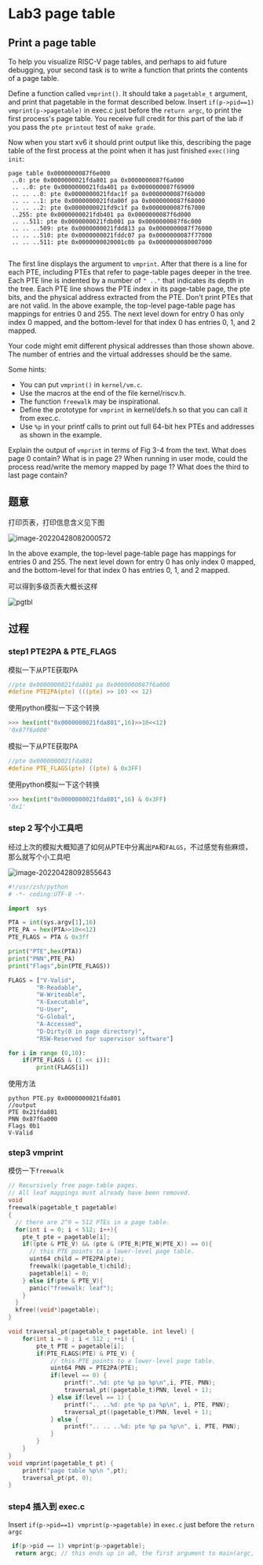 <h1>Lab3 page table</h1>

<h2>Print a page table</h2>

To help you visualize RISC-V page tables, and perhaps to aid future debugging, your second task is to write a function that prints the contents of a page table.

Define a function called `vmprint()`. It should take a `pagetable_t` argument, and print that pagetable in the format described below. Insert `if(p->pid==1) vmprint(p->pagetable)` in exec.c just before the `return argc`, to print the first process's page table. You receive full credit for this part of the lab if you pass the `pte printout` test of `make grade`.

Now when you start xv6 it should print output like this, describing the page table of the first process at the point when it has just finished `exec()`ing `init`:

```
page table 0x0000000087f6e000
 ..0: pte 0x0000000021fda801 pa 0x0000000087f6a000
 .. ..0: pte 0x0000000021fda401 pa 0x0000000087f69000
 .. .. ..0: pte 0x0000000021fdac1f pa 0x0000000087f6b000
 .. .. ..1: pte 0x0000000021fda00f pa 0x0000000087f68000
 .. .. ..2: pte 0x0000000021fd9c1f pa 0x0000000087f67000
 ..255: pte 0x0000000021fdb401 pa 0x0000000087f6d000
 .. ..511: pte 0x0000000021fdb001 pa 0x0000000087f6c000
 .. .. ..509: pte 0x0000000021fdd813 pa 0x0000000087f76000
 .. .. ..510: pte 0x0000000021fddc07 pa 0x0000000087f77000
 .. .. ..511: pte 0x0000000020001c0b pa 0x0000000080007000
  
```

The first line displays the argument to `vmprint`. After that there is a line for each PTE, including PTEs that refer to page-table pages deeper in the tree. Each PTE line is indented by a number of `" .."` that indicates its depth in the tree. Each PTE line shows the PTE index in its page-table page, the pte bits, and the physical address extracted from the PTE. Don't print PTEs that are not valid. In the above example, the top-level page-table page has mappings for entries 0 and 255. The next level down for entry 0 has only index 0 mapped, and the bottom-level for that index 0 has entries 0, 1, and 2 mapped.

Your code might emit different physical addresses than those shown above. The number of entries and the virtual addresses should be the same.

Some hints:

- You can put `vmprint()` in `kernel/vm.c`.
- Use the macros at the end of the file kernel/riscv.h.
- The function `freewalk` may be inspirational.
- Define the prototype for `vmprint` in kernel/defs.h so that you can call it from exec.c.
- Use `%p` in your printf calls to print out full 64-bit hex PTEs and addresses as shown in the example.

Explain the output of `vmprint` in terms of Fig 3-4 from the text. What does page 0 contain? What is in page 2? When running in user mode, could the process read/write the memory mapped by page 1? What does the third to last page contain?



## 题意

打印页表，打印信息含义见下图

![image-20220428082000572](https://s2.loli.net/2022/04/28/DLV6fmHGQdZ1y4W.png)

In the above example, the top-level page-table page has mappings for entries 0 and 255. The next level down for entry 0 has only index 0 mapped, and the bottom-level for that index 0 has entries 0, 1, and 2 mapped.

可以得到多级页表大概长这样

![pgtbl](https://s2.loli.net/2022/04/28/ekYTsHq2cn8NIOp.png)



## 过程

### step1 PTE2PA & PTE_FLAGS

模拟一下从PTE获取PA

```C
//pte 0x0000000021fda801 pa 0x0000000087f6a000
#define PTE2PA(pte) (((pte) >> 10) << 12)
```

使用python模拟一下这个转换

```python
>>> hex(int("0x0000000021fda801",16)>>10<<12)
'0x87f6a000'
```

模拟一下从PTE获取PA

```c
//pte 0x0000000021fda801
#define PTE_FLAGS(pte) ((pte) & 0x3FF)
```

使用python模拟一下这个转换

```python
>>> hex(int("0x0000000021fda801",16) & 0x3FF)
'0x1'
```



### step 2 写个小工具吧

经过上次的模拟大概知道了如何从PTE中分离出`PA`和`FALGS`，不过感觉有些麻烦，那么就写个小工具吧

![image-20220428092855643](https://s2.loli.net/2022/04/28/h1qGeWPCU6ZMF5y.png)

```python
#!/usr/zsh/python
# -*- coding:UTF-8 -*-

import  sys

PTA = int(sys.argv[1],16)
PTE_PA = hex(PTA>>10<<12)
PTE_FLAGS = PTA & 0x3ff

print("PTE",hex(PTA))
print("PNN",PTE_PA)
print("Flags",bin(PTE_FLAGS))

FLAGS = ["V-Valid",
        "R-Readable",
        "W-Writeable",
        "X-Executable",
        "U-User",
        "G-Global",
        "A-Accessed",
        "D-Dirty(0 in page directory)",
        "RSW-Reserved for supervisor software"]

for i in range (0,10):
    if(PTE_FLAGS & (1 << i)):
        print(FLAGS[i])

```

使用方法

```shell
python PTE.py 0x0000000021fda801
//output
PTE 0x21fda801
PNN 0x87f6a000
Flags 0b1
V-Valid
```



### step3 vmprint

模仿一下`freewalk`

```c
// Recursively free page-table pages.
// All leaf mappings must already have been removed.
void
freewalk(pagetable_t pagetable)
{
  // there are 2^9 = 512 PTEs in a page table.
  for(int i = 0; i < 512; i++){
    pte_t pte = pagetable[i];
    if((pte & PTE_V) && (pte & (PTE_R|PTE_W|PTE_X)) == 0){
      // this PTE points to a lower-level page table.
      uint64 child = PTE2PA(pte);
      freewalk((pagetable_t)child);
      pagetable[i] = 0;
    } else if(pte & PTE_V){
      panic("freewalk: leaf");
    }
  }
  kfree((void*)pagetable);
}
```



```c
void traversal_pt(pagetable_t pagetable, int level) {
	for(int i = 0 ; i < 512 ; ++i) {
		pte_t PTE = pagetable[i];
		if(PTE_FLAGS(PTE) & PTE_V) {
            // this PTE points to a lower-level page table.
			uint64 PNN = PTE2PA(PTE);
			if(level == 0) {
				printf("..%d: pte %p pa %p\n",i, PTE, PNN);
				traversal_pt((pagetable_t)PNN, level + 1);
			} else if(level == 1) {
				printf(".. ..%d: pte %p pa %p\n", i, PTE, PNN);
				traversal_pt((pagetable_t)PNN, level + 1);
			} else {
				printf(".. .. ..%d: pte %p pa %p\n", i, PTE, PNN);
			}
		}
	}
}
void vmprint(pagetable_t pt) {
	printf("page table %p\n ",pt);
	traversal_pt(pt, 0);
}
```



### step4 插入到 exec.c

Insert `if(p->pid==1) vmprint(p->pagetable)` in `exec.c` just before the `return argc`

```c
 if(p->pid == 1) vmprint(p->pagetable);
  return argc; // this ends up in a0, the first argument to main(argc, argv)
```

